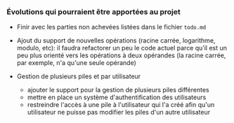 ### Évolutions qui pourraient être apportées au projet

* Finir avec les parties non achevées listées dans le fichier `todo.md`

* Ajout du support de nouvelles opérations (racine carrée, logarithme, modulo, etc):
il faudra refactorer un peu le code actuel parce qu’il est un peu plus orienté vers
les opérations à deux opérandes (la racine carrée, par exemple, n'a qu'une seule 
opérande)

* Gestion de plusieurs piles et par utilisateur
  * ajouter le support pour la gestion de plusieurs piles différentes
  * mettre en place un système d'authentification des utilisateurs
  * restreindre l'accès à une pile à l'utilisateur qui l'a créé afin qu'un 
utilisateur ne puisse pas modifier les piles d'un autre utilisateur